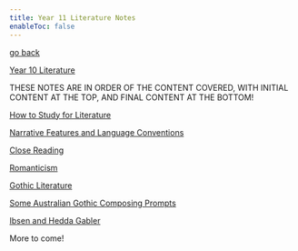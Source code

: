 ```yaml
---
title: Year 11 Literature Notes
enableToc: false
---
```


[go back](Subjects.md)

[Year 10 Literature](10Subjects/10Literature.md)

THESE NOTES ARE IN ORDER OF THE CONTENT COVERED, WITH INITIAL CONTENT AT THE TOP, AND FINAL CONTENT AT THE BOTTOM!

[How to Study for Literature](11Literature/Study.md)

[Narrative Features and Language Conventions](11Literature/Conventions.md)

[Close Reading](11Literature/CloseReading.md)

[Romanticism](11Literature/Rom.md)

[Gothic Literature](11Literature/Goth.md)

[Some Australian Gothic Composing Prompts](11Literature/AusGothicPrompts.md)

[Ibsen and Hedda Gabler](11Literature/HeddaGabler.md)


More to come!
